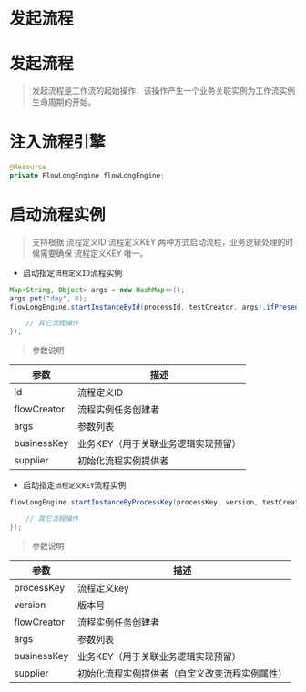 # 发起流程

# **发起流程**

> 发起流程是工作流的起始操作，该操作产生一个业务关联实例为工作流实例生命周期的开始。
> 

# **注入流程引擎**

```java
@Resource
private FlowLongEngine flowLongEngine;
```

# **启动流程实例**

> 支持根据 流程定义ID 流程定义KEY 两种方式启动流程，业务逻辑处理的时候需要确保 流程定义KEY 唯一。
> 
- 启动指定`流程定义ID`流程实例

```java
Map<String, Object> args = new HashMap<>();
args.put("day", 8);
flowLongEngine.startInstanceById(processId, testCreator, args).ifPresent(instance -> {

    // 其它流程操作
});
```

> 参数说明
> 

| **参数** | **描述** |
| --- | --- |
| id | 流程定义ID |
| flowCreator | 流程实例任务创建者 |
| args | 参数列表 |
| businessKey | 业务KEY（用于关联业务逻辑实现预留） |
| supplier | 初始化流程实例提供者 |
- 启动指定`流程定义KEY`流程实例

```java
flowLongEngine.startInstanceByProcessKey(processKey, version, testCreator, args).ifPresent(instance -> {

    // 其它流程操作
});
```

> 参数说明
> 

| **参数** | **描述** |
| --- | --- |
| processKey | 流程定义key |
| version | 版本号 |
| flowCreator | 流程实例任务创建者 |
| args | 参数列表 |
| businessKey | 业务KEY（用于关联业务逻辑实现预留） |
| supplier | 初始化流程实例提供者（自定义改变流程实例属性） |